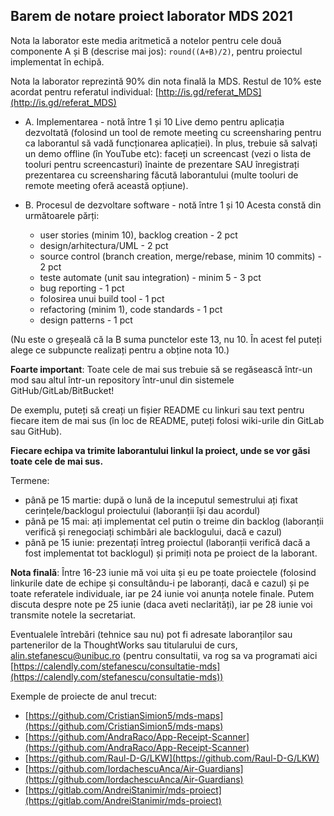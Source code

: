 ## Barem de notare proiect laborator MDS 2021
Nota la laborator este media aritmetică a notelor pentru cele două componente A și B (descrise mai jos): ```round((A+B)/2)```, pentru proiectul implementat în echipă. 

Nota la laborator reprezintă 90% din nota finală la MDS. Restul de 10% este acordat pentru referatul individual: [http://is.gd/referat_MDS](http://is.gd/referat_MDS)

 - A. Implementarea - notă între 1 și 10
Live demo pentru aplicația dezvoltată (folosind un tool de remote meeting cu screensharing pentru ca laborantul să vadă  funcționarea aplicației).
 În plus, trebuie să salvați un demo offline (în YouTube etc): faceți un screencast (vezi o lista de tooluri pentru screencasturi) înainte de prezentare SAU înregistrați prezentarea cu screensharing făcută laborantului (multe tooluri de remote meeting oferă această opțiune).

 - B. Procesul de dezvoltare software - notă între 1 și 10
Acesta constă din următoarele părți:
   - user stories (minim 10), backlog creation - 2 pct
   - design/arhitectura/UML - 2 pct
   - source control (branch creation, merge/rebase, minim 10 commits) - 2 pct
   - teste automate (unit sau integration) - minim 5 - 3 pct
   - bug reporting - 1 pct
   - folosirea unui build tool - 1 pct
   - refactoring (minim 1), code standards - 1 pct
   - design patterns - 1 pct

(Nu este o greșeală că la B suma punctelor este 13, nu 10. În acest fel puteți alege ce subpuncte realizați pentru a obține nota 10.)

**Foarte important**: Toate cele de mai sus trebuie să se regăsească într-un mod sau altul într-un repository într-unul din sistemele GitHub/GitLab/BitBucket! 

De exemplu, puteți să creați un fișier README cu linkuri sau text pentru fiecare item de mai sus (în loc de README, puteți folosi wiki-urile din GitLab sau GitHub). 

**Fiecare echipa va trimite laborantului linkul la proiect, unde se vor găsi toate cele de mai sus.**

Termene: 
 - până pe 15 martie: după o lună de la inceputul semestrului ați fixat cerințele/backlogul proiectului (laboranții își dau acordul)
 - până pe 15 mai: ați implementat cel putin o treime din backlog (laboranții verifică și renegociați schimbări ale backlogului, dacă e cazul)
 - până pe 15 iunie: prezentați întreg proiectul (laboranții verifică dacă a fost implementat tot backlogul) și primiți nota pe proiect de la laborant.

**Nota finală**: Între 16-23 iunie mă voi uita și eu pe toate proiectele (folosind linkurile date de echipe și consultându-i pe laboranți, dacă e cazul) și pe toate referatele individuale, iar pe 24 iunie voi anunța notele finale. Putem discuta despre note pe 25 iunie (daca aveti neclarități), iar pe 28 iunie voi transmite notele la secretariat.

Eventualele întrebări (tehnice sau nu) pot fi adresate laboranților 
sau partenerilor de la ThoughtWorks sau titularului de curs, 
alin.stefanescu@unibuc.ro (pentru consultatii, va rog sa va programati aici [https://calendly.com/stefanescu/consultatie-mds](https://calendly.com/stefanescu/consultatie-mds))

Exemple de proiecte de anul trecut:
- [https://github.com/CristianSimion5/mds-maps](https://github.com/CristianSimion5/mds-maps)
- [https://github.com/AndraRaco/App-Receipt-Scanner](https://github.com/AndraRaco/App-Receipt-Scanner)
- [https://github.com/Raul-D-G/LKW](https://github.com/Raul-D-G/LKW)
- [https://github.com/IordachescuAnca/Air-Guardians](https://github.com/IordachescuAnca/Air-Guardians)
- [https://gitlab.com/AndreiStanimir/mds-proiect](https://gitlab.com/AndreiStanimir/mds-proiect)

